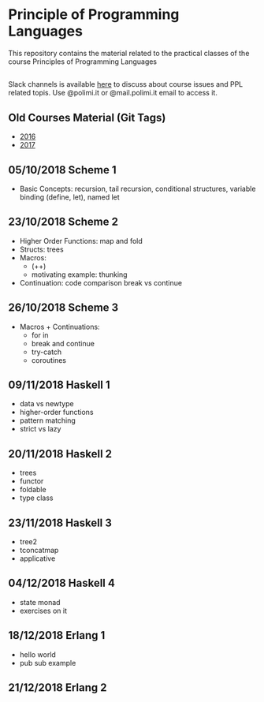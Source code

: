 # Principle of Programming Languages

This repository contains the material related to the practical classes of the course Principles of Programming Languages

##

Slack channels is available [here](https://deib.slack.com) to discuss about course issues and PPL related topis. Use @polimi.it or @mail.polimi.it email to access it.

## Old Courses Material (Git Tags)

-  [2016](https://github.com/riccardotommasini/plp/releases/tag/2016) 
-  [2017](https://github.com/riccardotommasini/plp/releases/tag/2017) 

## 05/10/2018 Scheme 1 
- Basic Concepts: recursion, tail recursion, conditional structures, variable binding (define, let), named let

## 23/10/2018 Scheme 2
- Higher Order Functions: map and fold 
- Structs: trees 
- Macros: 
    + (++)
    + motivating example: thunking
- Continuation: code comparison break vs continue

## 26/10/2018 Scheme 3
- Macros + Continuations:
    + for in
    + break and continue
    + try-catch
    + coroutines

## 09/11/2018 Haskell 1
- data vs newtype
- higher-order functions
- pattern matching
- strict vs lazy

## 20/11/2018 Haskell 2
- trees
- functor
- foldable
- type class 
 
## 23/11/2018 Haskell 3
- tree2
- tconcatmap
- applicative 

## 04/12/2018 Haskell 4
- state monad
- exercises on it

## 18/12/2018 Erlang 1
- hello world
- pub sub example

## 21/12/2018 Erlang 2
